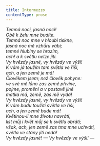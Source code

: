```yaml
---
title: Intermezzo
contentType: prose
---
```


_Temná noci, jasná noci!  
Obě k želu mne budíte.  
Temná noc mne v hloubi tiskne,  
jasná noc mě vzhůru vábí;  
temné hlubiny se hrozím,  
ach! a k světlu nelze jíti.  
Vy hvězdy jasné, vy hvězdy ve výši!  
K vám já toužím tam světla ve říši,  
ach, a jen země je má!  
Člověkem jsem; než člověk pohyne:  
ve své mě lůno zas země přivine,  
pojme, promění a v postavě jiné  
matka má, země, zas mě vydá!  
Vy hvězdy jasné, vy hvězdy ve výši!  
K vám budu toužiti světla ve říši,  
ach, a jen země bude má!  
Květinou-li mne životu navrátí,  
list můj i květ můj se k světlu obrátí;  
však, ach, jen země zas tma mne uchvátí,  
světla ve stány jíti nedá!  
Vy hvězdy jasné! — Vy hvězdy ve výši! —_
